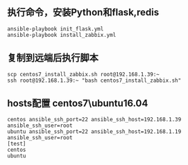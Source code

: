 执行命令，安装Python和flask,redis
-
~~~
ansible-playbook init_flask.yml
ansible-playbook install_zabbix.yml
~~~

复制到远端后执行脚本
-
~~~
scp centos7_install_zabbix.sh root@192.168.1.39:~
ssh root@192.168.1.39:~ "bash centos7_install_zabbix.sh"
~~~

hosts配置 centos7\ubuntu16.04
-
~~~
centos ansible_ssh_port=22 ansible_ssh_host=192.168.1.39 ansible_ssh_user=root
ubuntu ansible_ssh_port=22 ansible_ssh_host=192.168.1.19 ansible_ssh_user=root
[test]
centos
ubuntu
~~~
